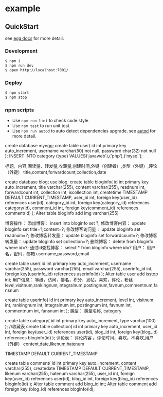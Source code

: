 # example


## QuickStart

<!-- add docs here for user -->

see [egg docs][egg] for more detail.

### Development

```bash
$ npm i
$ npm run dev
$ open http://localhost:7001/
```

### Deploy

```bash
$ npm start
$ npm stop
```

### npm scripts

- Use `npm run lint` to check code style.
- Use `npm test` to run unit test.
- Use `npm run autod` to auto detect dependencies upgrade, see [autod](https://www.npmjs.com/package/autod) for more detail.


[egg]: https://eggjs.org

create database myegg;
create table user(
    id int primary key auto_increment,
    username varchar(50) not null,
    password char(32) not null
);
INSERT INTO category (type) VALUES('javaweb'),('php'),('mysql');




标题，内容,阅读量，转发量,收藏量,创建时间,外键（创建者）,类型（外键）,评论（外键）
title,content,forwardcount,collection,date

create database blog;
use blog;
create table bloginfo(
    id int primary key auto_increment,
    title varchar(255),
    content varchar(255),
    readnum int,
    forwardcount int,
    collection int,
    iscollection int,
    createtime TIMESTAMP DEFAULT CURRENT_TIMESTAMP,
    user_id int,
    foreign key(user_id) references user(id),
    category_id int,
    foreign key(category_id) references category(id),
    comment_id int,
    foreign key(comment_id) references comment(id)
);
Alter table bloginfo add  img varchar(255)

博客操作：
添加博客：
insert into bloginfo set ?;
修改博客内容：
update bloginfo set title=?,content=?;
修改博客访问量：
update bloginfo set readnum=?;
修改博客转发量：
update bloginfo set forwardcount=?;
修改博客转发量：
update bloginfo set collection=?;
删除博客：
delete from bloginfo where id=?;
通过id查找博客：
select * from bloginfo where id=?
用户：
用户名，密码，邮箱
username,password,email

create table user(
     id int primary key auto_increment,
     username varchar(255),
     password varchar(255),
     email varchar(255),
     userinfo_id int,
     foreign key(userinfo_id) references userinfo(id)
);
Alter table user add  isstop int;
用户信息：
等级，访问，排名，积分，发帖，喜欢，评论，粉丝
level,visitnum,rankingnum,integralnum,postingnum,favnum,commentnum,fansnum


create table userinfo(
     id int primary key auto_increment,
     level int,
     visitnum int,
     rankingnum int,
     integralnum int,
     postingnum int,
     favnum int,
     commentnum int,
     fansnum int
);
类型：
类型名称,
category

create table category(
     id int primary key auto_increment,
     type varchar(100)
);
//收藏表
create table collection(
  id int primary key auto_increment,
  user_id int,
  foreign key(user_id) references user(id),
  blog_id int,
  foreign key(blog_id) references bloginfo(id)
);
评论表：
评论内容 ，评论时间，喜欢，不喜欢,用户（外键）
content,date,likenum,hatenum

TIMESTAMP DEFAULT CURRENT_TIMESTAMP

create table comment(
     id int primary key auto_increment,
     content varchar(255),
     createdate TIMESTAMP DEFAULT CURRENT_TIMESTAMP,
     likenum varchar(255),
     hatenum varchar(255),
     user_id int,
     foreign key(user_id) references user(id),
    blog_id int,
    foreign key(blog_id) references bloginfo(id)
);
Alter table comment add  blog_id int;
Alter table comment add foreign key (blog_id) references bloginfo(id);
